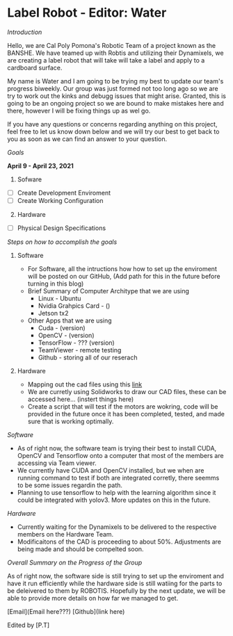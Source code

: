 # Label Robot - Editor: Water

*Introduction*

Hello, we are Cal Poly Pomona's Robotic Team of a project known as the BANSHE. We have teamed up with Robtis and utilizing their Dynamixels, we are creating a label robot that will take will take a label and apply to a cardboard surface. 

My name is Water and I am going to be trying my best to update our team's progress biweekly. Our group was just formed not too long ago so we are try to work out the kinks and debugg issues that might arise. Granted, this is going to be an ongoing project so we are bound to make mistakes here and there, however I will be fixing things up as wel go. 

If you have any questions or concerns regarding anything on this project, feel free to let us know down below and we will try our best to get back to you as soon as we can find an answer to your question. 

*Goals*

**April 9 - April 23, 2021**

1. Sofware
  - [ ] Create Development Enviroment 
  - [ ] Create Working Configuration
2. Hardware
  - [ ] Physical Design Specifications

*Steps on how to accomplish the goals* 
1. Software
    * For Software, all the intructions how how to set up the enviroment will be posted on our GitHub,
    (Add path for this in the future before turning in this blog)
    * Brief Summary of Computer Architype that we are using
        * Linux - Ubuntu
        * Nvidia Grahpics Card - ()
        * Jetson tx2 
    * Other Apps that we are using
        * Cuda - (version)
        * OpenCV - (version)
        * TensorFlow - ??? (version)
        * TeamViewer - remote testing
        * Github - storing all of our reserach

2. Hardware 
    * Mapping out the cad files using this [link](https://docs.google.com/document/d/1f_Ks42D9ClCpHORQOGnGOJ_z8osU-Fam/edit)
    * We are curretly using Solidworks to draw our CAD files, these can be accessed here... (instert things here)
    * Create a script that will test if the motors are wokring, code will be provided in the future once it has been completed, tested, and made sure that is working optimally. 

*Software* 
* As of right now, the software team is trying their best to install CUDA, OpenCV and Tensorflow onto a computer that most of the members are accessing via Team viewer. 
* We currently have CUDA and OpenCV installed, but we when are running command to test if both are integrated corretly, there seemms to be some issues regardin the path. 
* Planning to use tensorflow to help with the learning algorithm since it could be integrated with yolov3. More updates on this in the future.

*Hardware* 
* Currently waiting for the Dynamixels to be delivered to the respective members on the Hardware Team. 
* Modificaitons of the CAD is proceeding to about 50%. Adjustments are being made and should be compelted soon. 

*Overall Summary on the Progress of the Group*

As of right now, the software side is still trying to set up the enviroment and have it run efficiently while the hardware side is still watiing for the parts to be deleivered to them by ROBOTIS. Hopefully by the next update, we will be able to provide more details on how far we managed to get.

[Email](Email here???)
[Github](link here)

Edited by [P.T] 